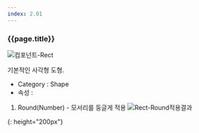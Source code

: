 ```yaml
---
index: 2.01
---
```

### {{page.title}}
![컴포넌트-Rect][rect-01]

기본적인 사각형 도형.

- Category : Shape
- 속성 :
1. Round(Number) - 모서리를 둥글게 적용
![Rect-Round적용결과][rect-02]


[rect-01]: {{site.baseurl}}/assets/components/rect-01.png
{: height="200px"}

[rect-02]: {{site.baseurl}}/assets/components/rect-02.png
